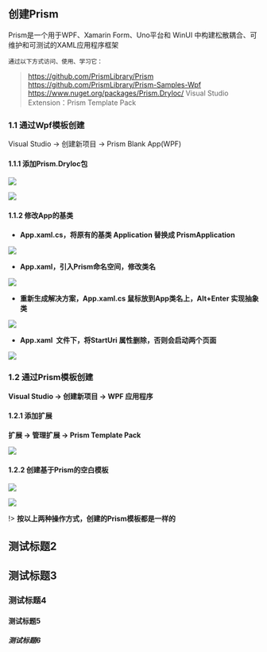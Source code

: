 ## 创建Prism

Prism是一个用于WPF、Xamarin Form、Uno平台和 WinUI 中构建松散耦合、可维护和可测试的XAML应用程序框架

`通过以下方式访问、使用、学习它：`
>https://github.com/PrismLibrary/Prism
>https://github.com/PrismLibrary/Prism-Samples-Wpf
>https://www.nuget.org/packages/Prism.DryIoc/
>Visual Studio Extension：Prism Template Pack

### 1.1 通过Wpf模板创建

Visual Studio → 创建新项目 → Prism Blank App(WPF)

#### 1.1.1 添加Prism.DryIoc包

![](https://cdn.jsdelivr.net/gh/DotNeter-Hpf/Images/img/20220521231607.png)

![](https://cdn.jsdelivr.net/gh/DotNeter-Hpf/Images/img/20220521231641.png)

#### 1.1.2 修改App的基类

* **App.xaml.cs，将原有的基类 Application 替换成 PrismApplication**
 
![](https://cdn.jsdelivr.net/gh/DotNeter-Hpf/Images/img/20220521231709.png)

* **App.xaml，引入Prism命名空间，修改类名**
 
![](https://cdn.jsdelivr.net/gh/DotNeter-Hpf/Images/img/20220521231734.png)

* **重新生成解决方案，App.xaml.cs 鼠标放到App类名上，Alt+Enter 实现抽象类**
 
![](https://cdn.jsdelivr.net/gh/DotNeter-Hpf/Images/img/20220521231805.png)

* **App.xaml  文件下，将StartUri 属性删除，否则会启动两个页面**
 
![](https://cdn.jsdelivr.net/gh/DotNeter-Hpf/Images/img/20220521231907.png)


### 1.2 通过Prism模板创建

**Visual Studio → 创建新项目 → WPF 应用程序**

#### 1.2.1 添加扩展

**扩展 → 管理扩展 → Prism Template Pack**

![](https://cdn.jsdelivr.net/gh/DotNeter-Hpf/Images/img/20220521231940.png)

#### 1.2.2 创建基于Prism的空白模板

![](https://cdn.jsdelivr.net/gh/DotNeter-Hpf/Images/img/20220521232220.png)

![](https://cdn.jsdelivr.net/gh/DotNeter-Hpf/Images/img/20220521232245.png)


!> **按以上两种操作方式，创建的Prism模板都是一样的**

## 测试标题2

## 测试标题3

### 测试标题4

#### 测试标题5

##### 测试标题6